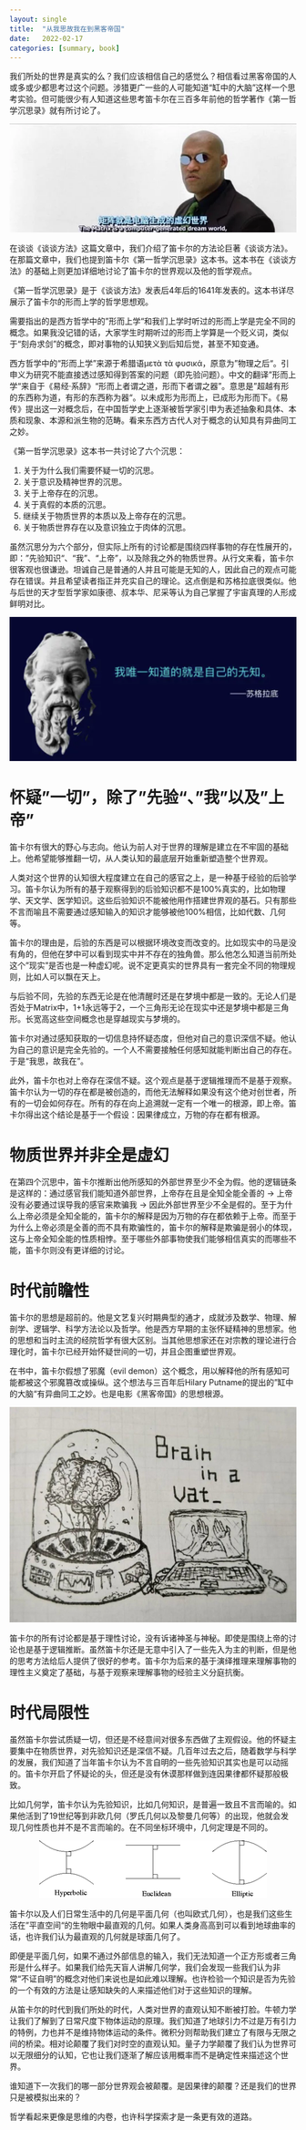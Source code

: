 ```yaml
---
layout: single
title:  "从我思故我在到黑客帝国"
date:   2022-02-17
categories: [summary, book]
---
```


我们所处的世界是真实的么？我们应该相信自己的感觉么？相信看过黑客帝国的人或多或少都思考过这个问题。涉猎更广一些的人可能知道“缸中的大脑”这样一个思考实验。但可能很少有人知道这些思考笛卡尔在三百多年前他的哲学著作《第一哲学沉思录》就有所讨论了。

<p align="center">
    <img src="/assets/images/2022-02-18/matrix.png" alt="drawing"/>
</p>

在谈谈《谈谈方法》这篇文章中，我们介绍了笛卡尔的方法论巨著《谈谈方法》。在那篇文章中，我们也提到笛卡尔《第一哲学沉思录》这本书。这本书在《谈谈方法》的基础上则更加详细地讨论了笛卡尔的世界观以及他的哲学观点。

《第一哲学沉思录》是于《谈谈方法》发表后4年后的1641年发表的。这本书详尽展示了笛卡尔的形而上学的哲学思想观。

需要指出的是西方哲学中的”形而上学“和我们上学时听过的形而上学是完全不同的概念。如果我没记错的话，大家学生时期听过的形而上学算是一个贬义词，类似于“刻舟求剑”的概念，即对事物的认知狭义到后知后觉，甚至不知变通。

西方哲学中的“形而上学”来源于希腊语μετὰ τὰ φυσικά，原意为”物理之后“。引申义为研究不能直接透过感知得到答案的问题（即先验问题）。中文的翻译”形而上学“来自于《易经·系辞》“形而上者谓之道，形而下者谓之器”。意思是”超越有形的东西称为道，有形的东西称为器“。以未成形为形而上，已成形为形而下。《易传》提出这一对概念后，在中国哲学史上逐渐被哲学家引申为表述抽象和具体、本质和现象、本源和派生物的范畴。看来东西方古代人对于概念的认知具有异曲同工之妙。

《第一哲学沉思录》这本书一共讨论了六个沉思：

1. 关于为什么我们需要怀疑一切的沉思。
2. 关于意识及精神世界的沉思。
3. 关于上帝存在的沉思。
4. 关于真假的本质的沉思。
5. 继续关于物质世界的本质以及上帝存在的沉思。
6. 关于物质世界存在以及意识独立于肉体的沉思。

虽然沉思分为六个部分，但实际上所有的讨论都是围绕四样事物的存在性展开的，即：”先验知识“、“我”、“上帝”，以及除我之外的物质世界。从行文来看，笛卡尔很客观也很谦逊。坦诚自己是普通的人并且可能是无知的人，因此自己的观点可能存在错误。并且希望读者指正并充实自己的理论。这点倒是和苏格拉底很类似。他与后世的天才型哲学家如康德、叔本华、尼采等认为自己掌握了宇宙真理的人形成鲜明对比。

<p align="center">
    <img src="/assets/images/2022-02-18/Socrates.png" alt="drawing"/>
</p>

# 怀疑”一切”，除了”先验“、”我”以及”上帝”
笛卡尔有很大的野心与志向。他认为前人对于世界的理解是建立在不牢固的基础上。他希望能够推翻一切，从人类认知的最底层开始重新塑造整个世界观。

人类对这个世界的认知很大程度建立在自己的感官之上，是一种基于经验的后验学习。笛卡尔认为所有的基于观察得到的后验知识都不是100%真实的，比如物理学、天文学、医学知识。这些后验知识不能被他用作搭建世界观的基石。只有那些不言而喻且不需要通过感知输入的知识才能够被他100%相信，比如代数、几何等。

笛卡尔的理由是，后验的东西是可以根据环境改变而改变的。比如现实中的马是没有角的，但他在梦中可以看到现实中并不存在的独角兽。那么他怎么知道当前所处这个”现实”是否也是一种虚幻呢。说不定更真实的世界具有一套完全不同的物理规则，比如人可以飘在天上。

与后验不同，先验的东西无论是在他清醒时还是在梦境中都是一致的。无论人们是否处于Matrix中，1+1永远等于2，一个三角形无论在现实中还是梦境中都是三角形。长宽高这些空间概念也是穿越现实与梦境的。

笛卡尔对通过感知获取的一切信息持怀疑态度，但他对自己的意识深信不疑。他认为自己的意识是完全先验的。一个人不需要接触任何感知就能判断出自己的存在。于是“我思，故我在”。

此外，笛卡尔也对上帝存在深信不疑。这个观点是基于逻辑推理而不是基于观察。笛卡尔认为一切的存在都是被创造的，而他无法解释如果没有这个绝对创世者，所有的一切会如何存在。所有的存在向上追溯就一定有一个唯一的根源，即上帝。笛卡尔得出这个结论是基于一个假设：因果律成立，万物的存在都有根源。

# 物质世界并非全是虚幻
在第四个沉思中，笛卡尔推断出他所感知的外部世界至少不全为假。他的逻辑链条是这样的：通过感官我们能知道外部世界，上帝存在且是全知全能全善的 → 上帝没有必要通过误导我的感官来欺骗我 → 因此外部世界至少不全是假的。至于为什么上帝必须是全知全能的，笛卡尔的解释是因为万物的存在都依赖于上帝。而至于为什么上帝必须是全善的而不具有欺骗性的，笛卡尔的解释是欺骗是弱小的体现，这与上帝全知全能的性质相悖。至于哪些外部事物使我们能够相信真实的而哪些不能，笛卡尔则没有更详细的讨论。

# 时代前瞻性
笛卡尔的思想是超前的。他是文艺复兴时期典型的通才，成就涉及数学、物理、解剖学、逻辑学、科学方法论以及哲学。他是西方早期的主张怀疑精神的思想家。他的思想和当时主流的经院哲学有很大区别。当其他思想家还在对宗教的理论进行合理化时，笛卡尔已经开始怀疑世间的一切，并且企图重塑世界观。

在书中，笛卡尔假想了邪魔（evil demon）这个概念，用以解释他的所有感知可能都被这个邪魔篡改或操纵。这个想法与三百年后Hilary Putname的提出的”缸中的大脑“有异曲同工之妙。也是电影《黑客帝国》的思想根源。

<p align="center">
    <img src="/assets/images/2022-02-18/brain-in-a-vat.png" alt="drawing"/>
</p>

笛卡尔的所有讨论都是基于理性讨论，没有诉诸神圣与神秘。即使是围绕上帝的讨论也是基于逻辑推断。虽然笛卡尔还是无意中引入了一些先入为主的判断，但是他的思考方法给后人提供了很好的参考。笛卡尔为后来的基于演绎推理来理解事物的理性主义奠定了基础，与基于观察来理解事物的经验主义分庭抗衡。

# 时代局限性
虽然笛卡尔尝试质疑一切，但还是不经意间对很多东西做了主观假设。他的怀疑主要集中在物质世界，对先验知识还是深信不疑。几百年过去之后，随着数学与科学的发展，我们知道了当年笛卡尔认为不言自明的一些先验知识其实也是可以动摇的。笛卡尔开启了怀疑论的头，但还是没有休谟那样做到连因果律都怀疑那般极致。

比如几何学，笛卡尔认为先验知识，比如几何知识，是普遍一致且不言而喻的。如果他活到了19世纪等到非欧几何（罗氏几何以及黎曼几何等）的出现，他就会发现几何性质也并不是不言而喻的。在不同坐标环境中，几何定理是不同的。

<p align="center">
    <img src="/assets/images/2022-02-18/geometry.png" alt="drawing"/>
</p>

笛卡尔以及人们日常生活中的几何是平面几何（也叫欧式几何），也是我们这些生活在”平直空间“的生物眼中最直观的几何。如果人类身高高到可以看到地球曲率的话，也许我们认为最直观的几何就是球面几何了。

即便是平面几何，如果不通过外部信息的输入，我们无法知道一个正方形或者三角形是什么样子。如果我们给先天盲人讲解几何学，我们会发现一些我们认为非常“不证自明”的概念对他们来说也是如此难以理解。也许检验一个知识是否为先验的一个有效的方法是让感知缺失的人来描述他们对于这些知识的理解。

从笛卡尔的时代到我们所处的时代，人类对世界的直观认知不断被打脸。牛顿力学让我们了解到了日常尺度下物体运动的原理。我们知道了地球引力不过是万有引力的特例，力也并不是维持物体运动的条件。微积分则帮助我们建立了有限与无限之间的桥梁。相对论颠覆了我们对时空的直观认知。量子力学颠覆了我们认为世界可以无限细分的认知，它也让我们逐渐了解应该用概率而不是确定性来描述这个世界。

谁知道下一次我们的哪一部分世界观会被颠覆。是因果律的颠覆？还是我们的世界只是被模拟出来的？

哲学看起来更像是思维的内卷，也许科学探索才是一条更有效的道路。

